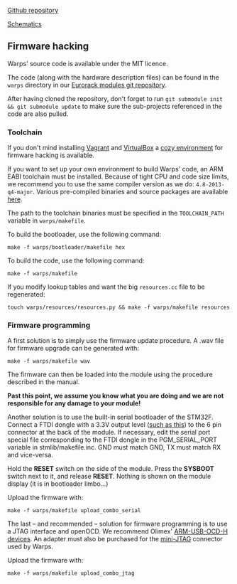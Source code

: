[Github repository](https://github.com/pichenettes/eurorack/tree/master/warps)

[Schematics](downloads/warps_v30.pdf)

## Firmware hacking

Warps' source code is available under the MIT licence.

The code (along with the hardware description files) can be found in the `warps` directory in our [Eurorack modules git repository](https://github.com/pichenettes/eurorack).

After having cloned the repository, don't forget to run `git submodule init && git submodule update` to make sure the sub-projects referenced in the code are also pulled.

### Toolchain

If you don't mind installing [Vagrant](https://www.vagrantup.com/) and [VirtualBox](https://www.virtualbox.org/wiki/Downloads) a [cozy environment](https://github.com/pichenettes/mutable-dev-environment) for firmware hacking is available.

If you want to set up your own environment to build Warps' code, an ARM EABI toolchain must be installed. Because of tight CPU and code size limits, we recommend you to use the same compiler version as we do: `4.8-2013-q4-major`. Various pre-compiled binaries and source packages are available [here](https://launchpad.net/gcc-arm-embedded/4.8/4.8-2013-q4-major/).

The path to the toolchain binaries must be specified in the `TOOLCHAIN_PATH` variable in `warps/makefile`.

To build the bootloader, use the following command:

```
make -f warps/bootloader/makefile hex
```


To build the code, use the following command:

```
make -f warps/makefile
```

If you modify lookup tables and want the big `resources.cc` file to be regenerated:

```
touch warps/resources/resources.py && make -f warps/makefile resources
```

### Firmware programming

A first solution is to simply use the firmware update procedure. A .wav file for firmware upgrade can be generated with:

```
make -f warps/makefile wav
```

The firmware can then be loaded into the module using the procedure described in the manual.

**Past this point, we assume you know what you are doing and we are not responsible for any damage to your module!**

Another solution is to use the built-in serial bootloader of the STM32F. Connect a FTDI dongle with a 3.3V output level ([such as this](http://www.adafruit.com/products/284)) to the 6 pin connector at the back of the module. If necessary, edit the serial port special file corresponding to the FTDI dongle in the PGM_SERIAL_PORT variable in stmlib/makefile.inc. GND must match GND, TX must match RX and vice-versa.

Hold the **RESET** switch on the side of the module. Press the **SYSBOOT** switch next to it, and release **RESET**. Nothing is shown on the module display (it is in bootloader limbo...)

Upload the firmware with:

```
make -f warps/makefile upload_combo_serial
```

The last – and recommended – solution for firmware programming is to use a JTAG interface and openOCD. We recommend Olimex' [ARM-USB-OCD-H devices](https://www.olimex.com/Products/ARM/JTAG/ARM-USB-OCD-H/). An adapter must also be purchased for the [mini-JTAG](http://www.embeddedartists.com/products/acc/acc_jtag_adapter_kit.php) connector used by Warps.

Upload the firmware with:

```
make -f warps/makefile upload_combo_jtag
```
